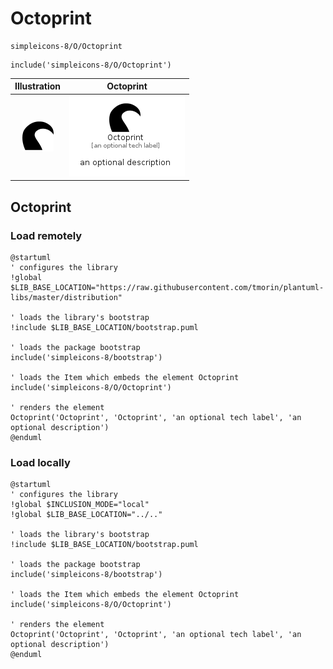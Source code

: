 # Octoprint


```text
simpleicons-8/O/Octoprint
```

```text
include('simpleicons-8/O/Octoprint')
```



| Illustration | Octoprint |
| :---: | :---: |
| ![illustration for Illustration](../../simpleicons-8/O/Octoprint.png) | ![illustration for Octoprint](../../simpleicons-8/O/Octoprint.Local.png) |




## Octoprint

### Load remotely
```plantuml
@startuml
' configures the library
!global $LIB_BASE_LOCATION="https://raw.githubusercontent.com/tmorin/plantuml-libs/master/distribution"

' loads the library's bootstrap
!include $LIB_BASE_LOCATION/bootstrap.puml

' loads the package bootstrap
include('simpleicons-8/bootstrap')

' loads the Item which embeds the element Octoprint
include('simpleicons-8/O/Octoprint')

' renders the element
Octoprint('Octoprint', 'Octoprint', 'an optional tech label', 'an optional description')
@enduml
```

### Load locally
```plantuml
@startuml
' configures the library
!global $INCLUSION_MODE="local"
!global $LIB_BASE_LOCATION="../.."

' loads the library's bootstrap
!include $LIB_BASE_LOCATION/bootstrap.puml

' loads the package bootstrap
include('simpleicons-8/bootstrap')

' loads the Item which embeds the element Octoprint
include('simpleicons-8/O/Octoprint')

' renders the element
Octoprint('Octoprint', 'Octoprint', 'an optional tech label', 'an optional description')
@enduml
```

